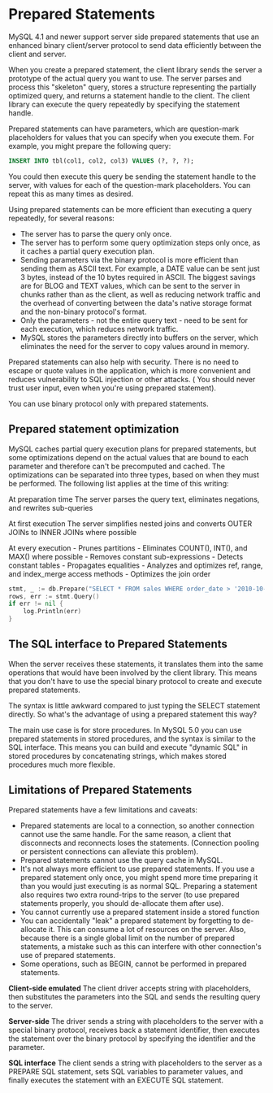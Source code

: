 # Prepared Statements

MySQL 4.1 and newer support server side prepared statements that use an enhanced binary client/server protocol to send data efficiently between the client and server.

When you create a prepared statement, the client library sends the server a prototype of the actual query you want to use. The server parses and process this "skeleton" query, stores a structure representing the partially optimized query, and returns a statement handle to the client. The client library can execute the query repeatedly by specifying the statement handle.

Prepared statements can have parameters, which are question-mark placeholders for values that you can specify when you execute them. For example, you might prepare the following query:

```sql
INSERT INTO tbl(col1, col2, col3) VALUES (?, ?, ?);
```

You could then execute this query be sending the statement handle to the server, with values for each of the question-mark placeholders. You can repeat this as many times as desired.

Using prepared statements can be more efficient than executing a query repeatedly, for several reasons:

- The server has to parse the query only once.
- The server has to perform some query optimization steps only once, as it caches a partial query execution plan.
- Sending parameters via the binary protocol is more efficient than sending them as ASCII text. For example, a DATE value can be sent just 3 bytes, instead of the 10 bytes required in ASCII. The biggest savings are for BLOG and TEXT values, which can be sent to the server in chunks rather than as the client, as well as reducing network traffic and the overhead of converting between the data's native storage format and the non-binary protocol's format.
- Only the parameters - not the entire query text - need to be sent for each execution, which reduces network traffic.
- MySQL stores the parameters directly into buffers on the server, which eliminates the need for the server to copy values around in memory.

Prepared statements can also help with security. There is no need to escape or quote values in the application, which is more convenient and reduces vulnerability to SQL injection or other attacks. ( You should never trust user input, even when you're using prepared statement).

You can use binary protocol only with prepared statements.

## Prepared statement optimization

MySQL caches partial query execution plans for prepared statements, but some optimizations depend on the actual values that are bound to each parameter and therefore can't be precomputed and cached. The optimizations can be separated into three types, based on when they must be performed. The following list applies at the time of this writing:

At preparation time
    The server parses the query text, eliminates negations, and rewrites sub-queries

At first execution
    The server simplifies nested joins and converts OUTER JOINs to INNER JOINs where possible

At every execution
    - Prunes partitions
    - Eliminates COUNT(), INT(), and MAX() where possible
    - Removes constant sub-expressions
    - Detects constant tables
    - Propagates equalities
    - Analyzes and optimizes ref, range, and index_merge access methods
    - Optimizes the join order

```go
stmt, _ := db.Prepare("SELECT * FROM sales WHERE order_date > '2010-10-10' LIMIT 10")
rows, err := stmt.Query()
if err != nil {
    log.Println(err)
}
```
## The SQL interface to Prepared Statements

When the server receives these statements, it translates them into the same operations that would have been involved by the client library. This means that you don't have to use the special binary protocol to create and execute prepared statements.    

The syntax is little awkward compared to just typing the SELECT statement directly. So what's the advantage of using a prepared statement this way?

The main use case is for store procedures. In MySQL 5.0 you can use prepared statements in stored procedures, and the syntax is similar to the SQL interface. This means you can build and execute "dynamic SQL" in stored procedures by concatenating strings, which makes stored procedures much more flexible.

## Limitations of Prepared Statements

Prepared statements have a few limitations and caveats:

- Prepared statements are local to a connection, so another connection cannot use the same handle. For the same reason, a client that disconnects and reconnects loses the statements. (Connection pooling or persistent connections can alleviate this problem).
- Prepared statements cannot use the query cache in MySQL.
- It's not always more efficient to use prepared statements. If you use a prepared statement only once, you might spend more time preparing it than you would just executing is as normal SQL. Preparing a statement also requires two extra round-trips to the server (to use prepared statements properly, you should de-allocate them after use).
- You cannot currently use a prepared statement inside a stored function
- You can accidentally "leak" a prepared statement by forgetting to de-allocate it. This can consume a lot of resources on the server. Also, because there is a single global limit on the number of prepared statements, a mistake such as this can interfere with other connection's use of prepared statements.
- Some operations, such as BEGIN, cannot be performed in prepared statements.

**Client-side emulated**
The client driver accepts string with placeholders, then substitutes the parameters into the SQL and sends the resulting query to the server.

**Server-side**
The driver sends a string with placeholders to the server with a special binary protocol, receives back a statement identifier, then executes the statement over the binary protocol by specifying the identifier and the parameter.

**SQL interface**
The client sends a string with placeholders to the server as a PREPARE SQL statement, sets SQL variables to parameter values, and finally executes the statement with an EXECUTE SQL statement.